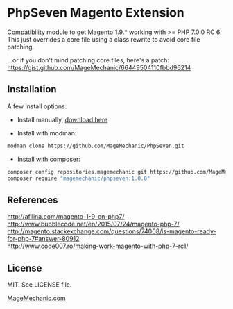 PhpSeven Magento Extension
===

Compatibility module to get Magento 1.9.* working with >= PHP 7.0.0 RC 6.  
This just overrides a core file using a class rewrite to avoid core file patching.  

...or if you don't mind patching core files, here's a patch:   
https://gist.github.com/MageMechanic/66449504110fbbd96214  

Installation
---

A few install options:

* Install manually, [download here](https://github.com/MageMechanic/PhpSeven/archive/master.zip)

* Install with modman: 
```bash
modman clone https://github.com/MageMechanic/PhpSeven.git
```
* Install with composer:
```bash
composer config repositories.magemechanic git https://github.com/MageMechanic/PhpSeven.git
composer require "magemechanic/phpseven:1.0.0"
```

References
---
http://afilina.com/magento-1-9-on-php7/  
http://www.bubblecode.net/en/2015/07/24/magento-php-7/  
http://magento.stackexchange.com/questions/74008/is-magento-ready-for-php-7#answer-80912  
http://www.code007.ro/making-work-magento-with-php-7-rc1/  

License
---
MIT. See LICENSE file.


[MageMechanic.com](http://www.magemechanic.com/)
